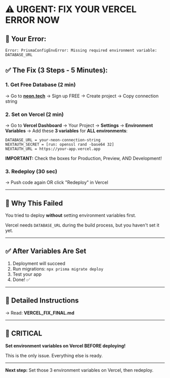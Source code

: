# ⚠️ URGENT: FIX YOUR VERCEL ERROR NOW

## 🔴 Your Error:

```
Error: PrismaConfigEnvError: Missing required environment variable: DATABASE_URL
```

## ✅ The Fix (3 Steps - 5 Minutes):

### 1. Get Free Database (2 min)
→ Go to **[neon.tech](https://neon.tech)**
→ Sign up FREE
→ Create project
→ Copy connection string

### 2. Set on Vercel (2 min)
→ Go to **Vercel Dashboard**
→ Your Project → **Settings** → **Environment Variables**
→ Add these **3 variables** for **ALL environments**:

```
DATABASE_URL = your-neon-connection-string
NEXTAUTH_SECRET = [run: openssl rand -base64 32]
NEXTAUTH_URL = https://your-app.vercel.app
```

**IMPORTANT:** Check the boxes for Production, Preview, AND Development!

### 3. Redeploy (30 sec)
→ Push code again OR click "Redeploy" in Vercel

---

## 🎯 Why This Failed

You tried to deploy **without** setting environment variables first.

Vercel needs `DATABASE_URL` during the build process, but you haven't set it yet.

---

## ✅ After Variables Are Set

1. Deployment will succeed
2. Run migrations: `npx prisma migrate deploy`
3. Test your app
4. Done! ✅

---

## 📖 Detailed Instructions

→ Read: **VERCEL_FIX_FINAL.md**

---

## 🚨 CRITICAL

**Set environment variables on Vercel BEFORE deploying!**

This is the only issue. Everything else is ready.

---

**Next step:** Set those 3 environment variables on Vercel, then redeploy.
